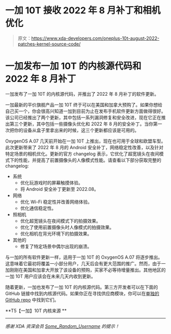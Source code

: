# 一加 10T 接收 2022 年 8 月补丁和相机优化

> 原文：<https://www.xda-developers.com/oneplus-10t-august-2022-patches-kernel-source-code/>

# 一加发布一加 10T 的内核源代码和 2022 年 8 月补丁

一加发布了一加 10T 的内核源代码，并推出了 2022 年 8 月补丁的软件更新。

一加最新的平价旗舰产品一加 10T 终于可以在美国和加拿大预购了。如果你想给自己买一个，你会很高兴知道一加到目前为止在发布手机软件更新方面做得很好。该公司已经推出了两个更新，其中包括一系列漏洞修复和安全改进，现在它正在推出第三个更新，其中包括一些摄像头优化和 2022 年 8 月的安全补丁。当你第一次把你的设备从盒子里拿出来的时候，这三个更新都应该是可用的。

OxygenOS A.07 几天前开始在一加 10T 上推出，现在也可用于全球和欧盟车型。此次更新带来了 2022 年 8 月的 Android 安全补丁，网络稳定性改善，以及针对特定场景的相机优化。更新的官方 changelog 表示，它优化了超宽镜头在夜间模式下的性能，并提高了前置摄像头的人像模式性能。请查看以下部分获取完整的 changelog:

*   系统
    *   优化玩游戏时的屏幕触摸体验。
    *   将 Android 安全补丁更新至 2022.08。
*   网络
    *   优化 Wi-Fi 稳定性并改善网络体验。
    *   优化通信稳定性。
*   照相机
    *   优化超宽镜头在夜间模式下的拍摄效果。
    *   优化了使用前置摄像头时人像模式的拍摄效果。
    *   优化相机在背光环境下的拍摄效果。
*   其他的
    *   修复了特定场景中偶尔出现的崩溃。

与一加的所有软件更新一样，适用于一加 10T 的 OxygenOS A.07 将逐步推出。这意味着它最初将覆盖一小部分用户，几天后会有更大范围的推广。然而，由于一加刚刚在美国和加拿大开放了该设备的预购，买家不必等待增量推出。其他地区的一加 10T 用户应该会在未来几天内收到更新。

随着更新，一加也发布了一加 10T 的内核源代码。第三方开发者可以在下面的 GitHub 链接中找到内核源代码。如果你正在寻找供应商模块，你可以在[单独的 GitHub repo](https://github.com/OnePlusOSS/android_kernel_modules_and_devicetree_oneplus_sm8475) 中找到它们。

**T5【一加】10T 内核来源 **

* * *

*感谢 XDA 资深会员 [Some_Random_Username](https://forum.xda-developers.com/m/some_random_username.8234677/) 的提示！*
